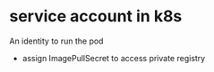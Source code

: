# service account in k8s
An identity to run the pod
- assign ImagePullSecret to access private registry
